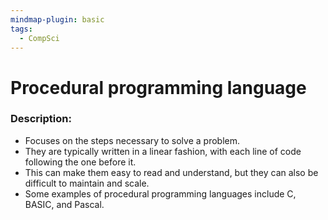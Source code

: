 ```yaml
---
mindmap-plugin: basic
tags:
  - CompSci
---
```

# Procedural programming language
### Description:
- Focuses on the steps necessary to solve a problem. 
- They are typically written in a linear fashion, with each line of code following the one before it. 
- This can make them easy to read and understand, but they can also be difficult to maintain and scale. 
- Some examples of procedural programming languages include C, BASIC, and Pascal.